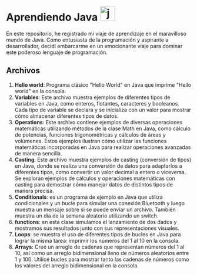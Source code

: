 # Aprendiendo Java  <img src="https://cdn.jsdelivr.net/gh/devicons/devicon/icons/java/java-original.svg" height="40" alt="java logo"  />


En este repositorio, he registrado mi viaje de aprendizaje en el maravilloso mundo de Java. Como entusiasta de la programación y aspirante a desarrollador, decidí embarcarme en un emocionante viaje para dominar este poderoso lenguaje de programación.

## Archivos
1. **Hello world**: Programa clásico "Hello World" en Java que imprime "Hello world" en la consola.
2. **Variables**: Este archivo muestra ejemplos de diferentes tipos de variables en Java, como enteros, flotantes, caracteres y booleanos. Cada tipo de variable se declara y se inicializa con un valor para mostrar cómo almacenar diferentes tipos de datos.
3. **Operations**: Este archivo contiene ejemplos de diversas operaciones matemáticas utilizando métodos de la clase Math en Java, como cálculo de potencias, funciones trigonométricas y cálculos de áreas y volúmenes. Estos ejemplos ilustran cómo utilizar las funciones matemáticas incorporadas en Java para realizar operaciones avanzadas de manera sencilla.
4. **Casting**: Este archivo muestra ejemplos de casting (conversión de tipos) en Java, donde se realiza una conversión de datos para adaptarlos a diferentes tipos, como convertir un valor decimal a entero o viceversa. Se exploran ejemplos de cálculos y operaciones matemáticas con casting para demostrar cómo manejar datos de distintos tipos de manera precisa.
5. **Conditionals**: es un programa de ejemplo en Java que utiliza condicionales y un bucle para simular una conexión Bluetooth y luego muestra un mensaje sobre si se puede enviar un archivo. También muestra un día de la semana aleatorio utilizando un switch.
6. **functions**: en esta clase simulamos el lanzamiento de dos dados y  mostramos sus resultados junto con sus representaciones visuales.
7. **Loops**: se muestra el uso de diferentes tipos de bucles en Java para lograr la misma tarea: imprimir los números del 1 al 10 en la consola.
8. **Arrays**: Creé un arreglo de cadenas que representan números del 1 al 10, así como un arreglo bidimensional lleno de números aleatorios entre 1 y 100. Utilicé bucles para mostrar tanto las cadenas de números como los valores del arreglo bidimensional en la consola.